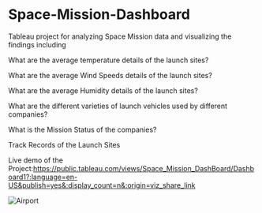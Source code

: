 # Space-Mission-Dashboard  

Tableau project for analyzing Space Mission data and visualizing the findings including  

What are the average temperature details of the launch sites?

What are the average Wind Speeds details of the launch sites?

What are the average Humidity details of the launch sites?

What are the different varieties of launch vehicles used by different companies?

What is the Mission Status of the companies?

Track Records of the Launch Sites

Live demo of the Project:https://public.tableau.com/views/Space_Mission_DashBoard/Dashboard1?:language=en-US&publish=yes&:display_count=n&:origin=viz_share_link 


![Airport](https://user-images.githubusercontent.com/115211038/201465747-547d9906-5eea-47ce-a77f-0c687c9d27a7.PNG)

